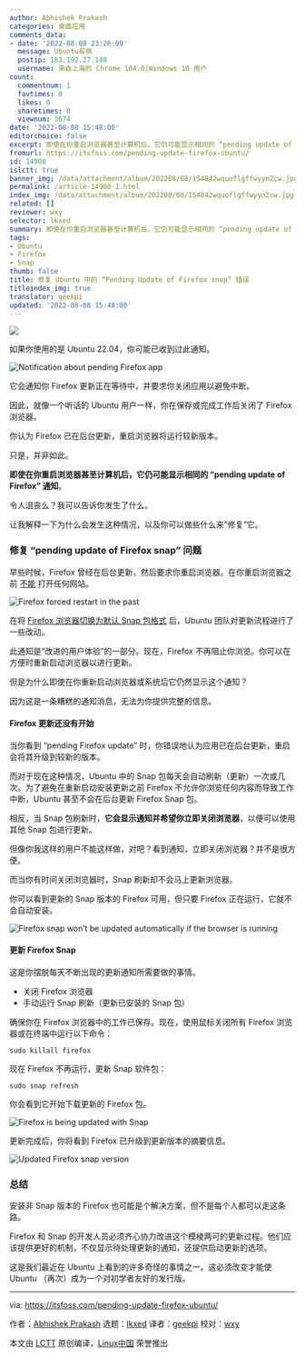 ```yaml
---
author: Abhishek Prakash
categories: 桌面应用
comments_data:
- date: '2022-08-08 23:26:09'
  message: Ubuntu有病
  postip: 183.192.27.148
  username: 来自上海的 Chrome 104.0|Windows 10 用户
count:
  commentnum: 1
  favtimes: 0
  likes: 0
  sharetimes: 0
  viewnum: 3674
date: '2022-08-08 15:48:00'
editorchoice: false
excerpt: 即使在你重启浏览器甚至计算机后，它仍可能显示相同的 “pending update of Firefox” 通知。
fromurl: https://itsfoss.com/pending-update-firefox-ubuntu/
id: 14908
islctt: true
banner_img: /data/attachment/album/202208/08/154842wquoflgffwyyn2cw.jpg
permalink: /article-14908-1.html
index_img: /data/attachment/album/202208/08/154842wquoflgffwyyn2cw.jpg.thumb.jpg
related: []
reviewer: wxy
selector: lkxed
summary: 即使在你重启浏览器甚至计算机后，它仍可能显示相同的 “pending update of Firefox” 通知。
tags:
- Ubuntu
- Firefox
- Snap
thumb: false
title: 修复 Ubuntu 中的 “Pending Update of Firefox snap” 错误
titleindex_img: true
translator: geekpi
updated: '2022-08-08 15:48:00'
---
```


![](/data/attachment/album/202208/08/154842wquoflgffwyyn2cw.jpg)


如果你使用的是 Ubuntu 22.04，你可能已收到过此通知。


![Notification about pending Firefox app](/data/attachment/album/202208/08/154844lb3btmruy0umytqh.png)


它会通知你 Firefox 更新正在等待中，并要求你关闭应用以避免中断。


因此，就像一个听话的 Ubuntu 用户一样，你在保存或完成工作后关闭了 Firefox 浏览器。


你认为 Firefox 已在后台更新，重启浏览器将运行较新版本。


只是，并非如此。


**即使在你重启浏览器甚至计算机后，它仍可能显示相同的 “pending update of Firefox” 通知**。


令人沮丧么？我可以告诉你发生了什么。


让我解释一下为什么会发生这种情况，以及你可以做些什么来“修复”它。


### 修复 “pending update of Firefox snap” 问题


早些时候，Firefox 曾经在后台更新，然后要求你重启浏览器。在你重启浏览器之前 [不能](https://news.itsfoss.com/mozilla-annoying-new-tab/) 打开任何网站。


![Firefox forced restart in the past](/data/attachment/album/202208/08/154928pdg71o4p7y16x77z.png)


在将 [Firefox 浏览器切换为默认 Snap 包格式](https://news.itsfoss.com/ubuntu-firefox-snap-default/) 后，Ubuntu 团队对更新流程进行了一些改动。


此通知是“改进的用户体验”的一部分。现在，Firefox 不再阻止你浏览。你可以在方便时重新启动浏览器以进行更新。


但是为什么即使在你重新启动浏览器或系统后它仍然显示这个通知？


因为这是一条糟糕的通知消息，无法为你提供完整的信息。


#### Firefox 更新还没有开始


当你看到 “pending Firefox update” 时，你错误地认为应用已在后台更新，重启会将其升级到较新的版本。


而对于现在这种情况，Ubuntu 中的 Snap 包每天会自动刷新（更新）一次或几次。为了避免在重新启动安装更新之前 Firefox 不允许你浏览任何内容而导致工作中断，Ubuntu 甚至不会在后台更新 Firefox Snap 包。


相反，当 Snap 包刷新时，**它会显示通知并希望你立即关闭浏览器**，以便可以使用其他 Snap 包进行更新。


但像你我这样的用户不能这样做，对吧？看到通知，立即关闭浏览器？并不是很方便。


而当你有时间关闭浏览器时，Snap 刷新却不会马上更新浏览器。


你可以看到更新的 Snap 版本的 Firefox 可用，但只要 Firefox 正在运行，它就不会自动安装。


![Firefox snap won’t be updated automatically if the browser is running](/data/attachment/album/202208/08/154845ztsnhente36q03c6.png)


#### 更新 Firefox Snap


这是你摆脱每天不断出现的更新通知所需要做的事情。


* 关闭 Firefox 浏览器
* 手动运行 Snap 刷新（更新已安装的 Snap 包）


确保你在 Firefox 浏览器中的工作已保存。现在，使用鼠标关闭所有 Firefox 浏览器或在终端中运行以下命令：



```
sudo killall firefox

```

现在 Firefox 不再运行，更新 Snap 软件包：



```
sudo snap refresh

```

你会看到它开始下载更新的 Firefox 包。


![Firefox is being updated with Snap](/data/attachment/album/202208/08/154845x1bli1eilqj12fnz.png)


更新完成后，你将看到 Firefox 已升级到更新版本的摘要信息。


![Updated Firefox snap version](/data/attachment/album/202208/08/154846d4mbddly1mo4pqsd.png)


### 总结


安装非 Snap 版本的 Firefox 也可能是个解决方案，但不是每个人都可以走这条路。


Firefox 和 Snap 的开发人员必须齐心协力改进这个模棱两可的更新过程。他们应该提供更好的机制，不仅显示待处理更新的通知，还提供启动更新的选项。


这是我们最近在 Ubuntu 上看到的许多奇怪的事情之一。这必须改变才能使 Ubuntu （再次）成为一个对初学者友好的发行版。




---


via: <https://itsfoss.com/pending-update-firefox-ubuntu/>


作者：[Abhishek Prakash](https://itsfoss.com/) 选题：[lkxed](https://github.com/lkxed) 译者：[geekpi](https://github.com/geekpi) 校对：[wxy](https://github.com/wxy)


本文由 [LCTT](https://github.com/LCTT/TranslateProject) 原创编译，[Linux中国](https://linux.cn/) 荣誉推出